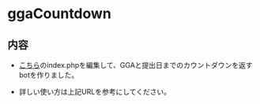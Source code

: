 # ggaCountdown

## 内容

- [こちら](https://github.com/CoachUnited/linebot-test)のindex.phpを編集して、GGAと提出日までのカウントダウンを返すbotを作りました。

- 詳しい使い方は上記URLを参考にしてください。